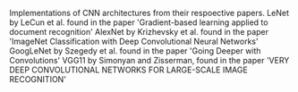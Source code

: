 Implementations of CNN architectures from their respoective papers.
LeNet by LeCun et al. found in the paper 'Gradient-based learning applied to document recognition'
AlexNet by Krizhevsky et al. found in the paper 'ImageNet Classification with Deep Convolutional Neural Networks'
GoogLeNet by Szegedy et al. found in the paper 'Going Deeper with Convolutions'
VGG11 by Simonyan and Zisserman, found in the paper 'VERY DEEP CONVOLUTIONAL NETWORKS FOR LARGE-SCALE IMAGE RECOGNITION'